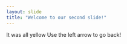 ```yaml
---
layout: slide
title: "Welcome to our second slide!"
---
```

It was all yellow
Use the left arrow to go back!
